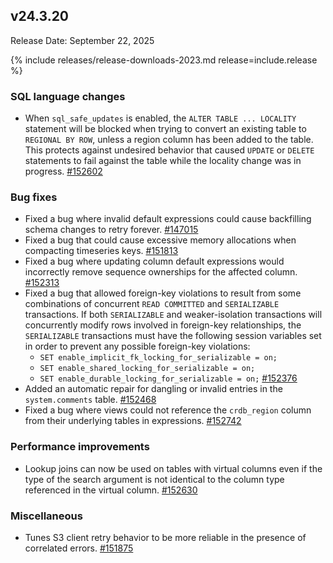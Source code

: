 ## v24.3.20

Release Date: September 22, 2025

{% include releases/release-downloads-2023.md release=include.release %}

<h3 id="v24-3-20-sql-language-changes">SQL language changes</h3>

- When `sql_safe_updates` is enabled, the `ALTER TABLE ... LOCALITY` statement will be blocked when trying to convert an existing table to `REGIONAL BY ROW`, unless a region column has been added to the table. This protects against undesired behavior that caused `UPDATE` or `DELETE` statements to fail against the table while the locality change was in progress. [#152602][#152602]

<h3 id="v24-3-20-bug-fixes">Bug fixes</h3>

- Fixed a bug where invalid default expressions could cause backfilling schema changes to retry forever. [#147015][#147015]
- Fixed a bug that could cause excessive memory allocations when compacting timeseries keys. [#151813][#151813]
- Fixed a bug where updating column default expressions would incorrectly remove sequence ownerships for the affected column. [#152313][#152313]
- Fixed a bug that allowed foreign-key violations to result from some combinations of concurrent `READ COMMITTED` and `SERIALIZABLE` transactions. If both `SERIALIZABLE` and weaker-isolation transactions will concurrently modify rows involved in foreign-key relationships, the `SERIALIZABLE` transactions must have the following session variables set in order to prevent any possible foreign-key violations: 
  - `SET enable_implicit_fk_locking_for_serializable = on;`
  - `SET enable_shared_locking_for_serializable = on;`
  - `SET enable_durable_locking_for_serializable = on;` [#152376][#152376]
- Added an automatic repair for dangling or invalid entries in the `system.comments` table. [#152468][#152468]
- Fixed a bug where views could not reference the `crdb_region` column from their underlying tables in expressions. [#152742][#152742]

<h3 id="v24-3-20-performance-improvements">Performance improvements</h3>

- Lookup joins can now be used on tables with virtual columns even if the type of the search argument is not identical to the column type referenced in the virtual column. [#152630][#152630]

<h3 id="v24-3-20-miscellaneous">Miscellaneous</h3>

- Tunes S3 client retry behavior to be more reliable in the
  presence of correlated errors. [#151875][#151875]


[#152742]: https://github.com/cockroachdb/cockroach/pull/152742
[#152630]: https://github.com/cockroachdb/cockroach/pull/152630
[#152602]: https://github.com/cockroachdb/cockroach/pull/152602
[#152313]: https://github.com/cockroachdb/cockroach/pull/152313
[#152376]: https://github.com/cockroachdb/cockroach/pull/152376
[#152468]: https://github.com/cockroachdb/cockroach/pull/152468
[#151875]: https://github.com/cockroachdb/cockroach/pull/151875
[#147015]: https://github.com/cockroachdb/cockroach/pull/147015
[#151813]: https://github.com/cockroachdb/cockroach/pull/151813
